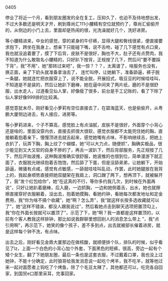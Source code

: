 0405

停业了将近一个月，看到朋友圈发的全在复工，压抑久了，也迫不及待地想出发，不过大多数还是明天才开，刷到尊尚汇111小腰精有空位就预约了，尊尚汇偷偷开的，从侧边的小门上去，里面却是热闹的很，光洗澡就好几个，洗好进房。

等小腰精进来，中女的感觉，穿的紧身的牛仔裤，显得大腿和臀线很紧，便直接要求抱下，跨坐在我身上，想亲下只能碰下嘴，说不舌吻，碰了几下感觉有点口臭，我也就没追着要了，摸了下后背，皮肤不是很好，胸也不大，肚子还有点赘肉，我不知道为什么敢取名小腰精的，只好趴下按背，正规按了几下，然后问"要不要踩下背"，我"不用"，她"那转过来吧"，我一惊？？？，太离谱了，啥服务也没有，换正面，亲了下奶头就准备拿油去了， 连忙叫停，让她躺下，准备舔逼，裤子脱一条腿，她就连忙把衣服穿上了，说不能全脱，开展招式，吸豆豆的时候哇哇叫，不知道是不是装的，然后让她趴下磨棒，她在逼中间夹了两片纸，磨的不是很舒服，出水走人，过道看见仙人掌，好像瘦了很多，前台是手工记账的，看了下除了仙人掌好像999排的比较满。

感觉意犹未尽，刚好看见小萝莉有空位直接去了，在碧海蓝天，也是偷偷开，从粤鹏大厦侧边进去，有人接应，进房等。

等小萝莉进来，个子不算高，感觉脸上有点油腻，皮肤不是很好，外面穿个小背心还是啥的，里面没穿内衣，直接去抓很大很软，感觉衣服都不太能兜住她的胸，直接躺着抱着亲下，慢慢顶进去就舌起来，感觉她嘴有点味，不影响继续舌，把她上衣扒了，玩弄下胸，胸上纹了个蝴蝶，她“可以大力点，随便抓”，胸确实极品，很少能见到又大又软的自身不胖的了，再舌一波趴下，然后背部服务，先正规按了几下，然后开始波推，这种胸波推确实很舒服，她波推的也很到位，简单漫游下就正面了，衣服脱光继续抱着舌饱饱，然后舔了下蛋，但是没舔弟弟，让她躺下，开始舔逼，微骚有点咸，感觉有点敏感，一舔就哇哇叫乱动，作罢，此时她腿放在我背上的，我起身顺势直接把她双腿架在我肩上，洞口蹭了两下，想再顶下，就被躲开了，我“发个红包给你”，她“在这真的不行，等你多约我几次，到时候在外面再说”，只好让她趴着磨棒，后入磨，一边抓胸，一边和她侧着舌，出水，她也就擦擦直接穿好衣服躺着，没出去，抱着她摸胸，看她约钟，看她每次都发地址和定金费用，我“你为啥不搞个收藏”，她“啊？怎么弄”，我“就这样长按多选收藏就可以了”，她“这样不错诶，都没人跟我说过”，然后看她点击到聊天选项把置顶勾上，我“你在外面长按就可以置顶了”，示范了下，她“啊？我一直都是这样置顶的，以前有个客人教我这样排钟，那比如说我群聊里想回别人的消息怎么带上 ”，我“点引用啊”，再示范下，她笑的像个孩子，差不多到点，出去就被部长催着进房，就是这样每个钟不洗，有点味。

出去之后，刚好看见金鼎大厦那边在做核酸，就顺便排个队，排队的时候，似乎看见了lz，上面一个白色的小背心加个外套，下面黑色的短裤，很高，旁边一起有个矮个女生，翻了下她朋友圈，最后一条也是这套衣服，不过戴着口罩，我也没上过她钟，不能十分确定，此时狼哥给我发消息说一起吃个烤羊，我不吃羊，就等他过来一起对面愿者上钩吃了个烤鱼，除了个毛豆太辣了，其他都还可以，吃完各自回家，到国贸e口那里采耳，完事回家。